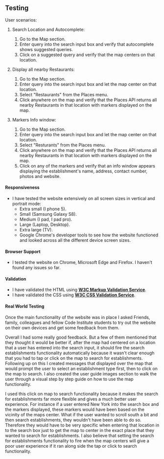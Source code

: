 ## Testing

User scenarios:

1. Search Location and Autocomplete:
    1. Go to the Map section.
    2. Enter query into the search input box and verify that autocomplete shows suggested queries.
    3. Click on a suggested query and verify that the map centers on that location.

2. Display all nearby Restaurants:
    1. Go to the Map section.
    2. Enter query into the search input box and let the map center on that location.
    3. Select "Restaurants" from the Places menu.
    4. Click anywhere on the map and verify that the Places API returns all nearby Restaurants in that location with markers displayed on the map.

3. Markers Info window: 
    1. Go to the Map section.
    2. Enter query into the search input box and let the map center on that location.
    3. Select "Resturants" from the Places menu.
    4. Click anywhere on the map and verify that the Places API returns all nearby Restaurants in that location with markers displayed on the map.
    5. Click on any of the markers and verify that an info window appears displaying the establishment's name, address, contact number, photos and website.

#### Responsiveness
- I have tested the website extensively on all screen sizes in vertical and portrait mode:
    - Extra small (I phone 5).
    - Small (Samsung Galaxy S8).
    - Medium (I pad, I pad pro).
    - Large (Laptop, Desktop).
    - Extra large (TV).
    - Google Chrome's developer tools to see how the website functioned and looked across all the different device screen sizes.

#### Browser Support
- I tested the website on Chrome, Microsoft Edge and Firefox. I haven't found any issues so far.

#### Validation
- I have validated the HTML using **[W3C Markup Validation Service](https://validator.w3.org/)**.
- I have validated the CSS using **[W3C CSS Validation Service](https://jigsaw.w3.org/css-validator/)**.

#### Real World Testing
Once the main functionality of the website was in place I asked Friends, family, colleagues and fellow Code Institute students to try out the website on their own
devices and get some feedback from them.

Overall I had some really good feedback. But a few of them mentioned that they thought it would be better if, after the map had centered on 
a location that a user has entered into the search input, it should fire the search establishments functionality automatically because it wasn't clear enough
that you had to tap or click on the map to search for establishments. Following up on this I created messages that displayed over the map
that would prompt the user to select an establishment type first, then to click on the map to search. I also created the user guide images section 
to walk the user through a visual step by step guide on how to use the map functionality.


I used this click on map to search functionality because it makes the search for establishments far more flexible and gives a much better user experience.
For instance if a user entered New York into the search box and the markers displayed, these markers would have been based on the vicinity of the maps center.
What if the user wanted to scroll south a bit and then search establishments, they wouldn't have been able to do so. 
Therefore they would have to be very specific when entering that location in to the search box just to get the map to center in the exact place that they 
wanted to search for establishments. I also believe that setting the search for establishments functionality to fire when the map centers
will give a poor user experience if it ran along side the tap or click to search functionality.
